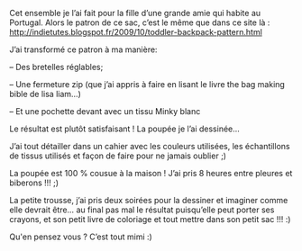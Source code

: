 Cet ensemble je l’ai fait pour la fille d’une grande amie qui habite au Portugal. Alors le patron de ce sac, c’est le même que dans ce site là : http://indietutes.blogspot.fr/2009/10/toddler-backpack-pattern.html

J’ai transformé ce patron à ma manière:

– Des bretelles réglables;

– Une fermeture zip (que j’ai appris à faire en lisant le livre the bag making bible de lisa liam…)

– Et une pochette devant avec un tissu Minky blanc



Le résultat est plutôt satisfaisant ! La poupée je l’ai dessinée…




J’ai tout détailler dans un cahier avec les couleurs utilisées, les échantillons de tissus utilisés et façon de faire pour ne jamais oublier ;)

La poupée est 100 % cousue à la maison ! J’ai pris 8 heures entre pleures et biberons !!! ;)

La petite trousse, j’ai pris deux soirées pour la dessiner et imaginer comme elle devrait être… au final pas mal le résultat puisqu’elle peut porter ses crayons, et son petit livre de coloriage et tout mettre dans son petit sac !!! :)




Qu'en pensez vous ? C’est tout mimi :)